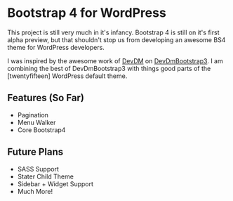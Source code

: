 # Bootstrap 4 for WordPress

This project is still very much in it's infancy. Bootstrap 4 is still on it's first alpha preview, but that shouldn't stop us from developing an awesome BS4 theme for WordPress developers.

I was inspired by the awesome work of [DevDM](http://devdm.com/) on [DevDmBootstrap3](https://github.com/dannymachal/DevDmBootstrap3). I am combining the best of DevDmBootstrap3 with things good parts of the [twentyfifteen] WordPress default theme.

## Features (So Far)

* Pagination
* Menu Walker
* Core Bootstrap4

## Future Plans

* SASS Support
* Stater Child Theme
* Sidebar + Widget Support
* Much More!
